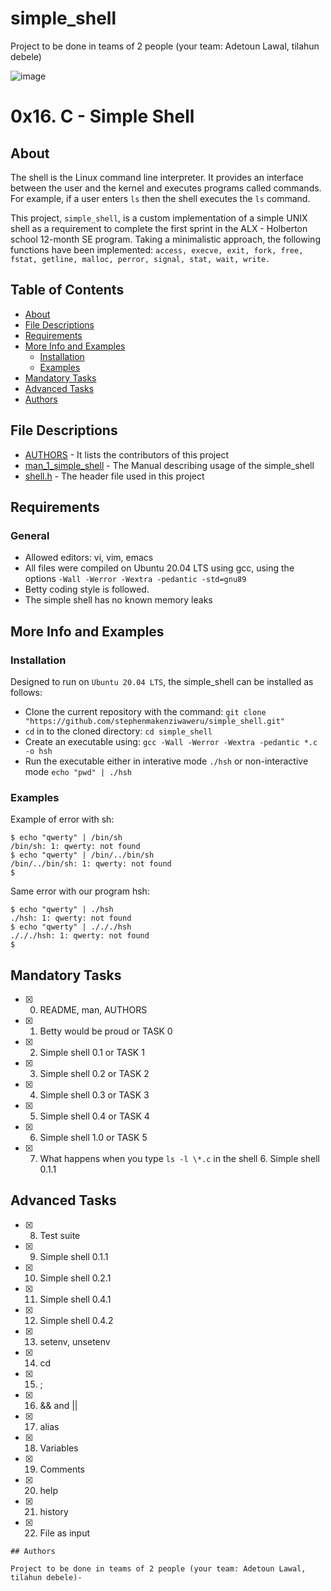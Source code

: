 # simple_shell
 Project to be done in teams of 2 people (your team: Adetoun Lawal, tilahun debele)

![image](https://user-images.githubusercontent.com/42976288/181915945-b5f30e8c-fa24-426c-bdf7-1ac57b3532f2.png)



# 0x16. C - Simple Shell
## About
The shell is the Linux command line interpreter. It provides an interface between the user and the kernel and executes programs called commands. For example, if a user enters `ls` then the shell executes the `ls` command.

This project, `simple_shell`, is a custom implementation of a simple UNIX shell as a requirement to complete the first sprint in the ALX - Holberton school 12-month SE program. Taking a minimalistic approach, the following functions have been implemented: `access, execve, exit, fork, free, fstat, getline, malloc, perror, signal, stat, wait, write.`

## Table of Contents
* [About](#About)
* [File Descriptions](#File-Descriptions)
* [Requirements](#Requirements)
* [More Info and Examples](#More-Info-and-Examples)
	* [Installation](#Installation)
	* [Examples](#Examples)
* [Mandatory Tasks](#Mandatory-Tasks)
* [Advanced Tasks](#Advanced-Tasks)
* [Authors](#Authors)


## File Descriptions
* [AUTHORS](AUTHORS) - It lists the contributors of this project
* [man_1_simple_shell](man_1_simple_shell) - The Manual describing usage of the simple_shell
* [shell.h](shell.h) - The header file used in this project

## Requirements
### General
 - Allowed editors: vi, vim, emacs
 - All files were compiled on Ubuntu 20.04 LTS using gcc, using the options `-Wall -Werror -Wextra -pedantic -std=gnu89`
 - Betty coding style is followed.
 - The simple shell has no known memory leaks

## More Info and Examples
### Installation
Designed to run on `Ubuntu 20.04 LTS`, the simple_shell can be installed as follows:
 * Clone the current repository with the command: ```git clone "https://github.com/stephenmakenziwaweru/simple_shell.git"```
 * `cd` in to the cloned directory: ```cd simple_shell```
 * Create an executable using: ```gcc -Wall -Werror -Wextra -pedantic *.c -o hsh```
 * Run the executable either in interative mode `./hsh` or non-interactive mode `echo "pwd" | ./hsh`

### Examples
Example of error with sh:
```
$ echo "qwerty" | /bin/sh
/bin/sh: 1: qwerty: not found
$ echo "qwerty" | /bin/../bin/sh
/bin/../bin/sh: 1: qwerty: not found
$
```
Same error with our program hsh:
```
$ echo "qwerty" | ./hsh
./hsh: 1: qwerty: not found
$ echo "qwerty" | ./././hsh
./././hsh: 1: qwerty: not found
$
```
## Mandatory Tasks
 - [x] 0. README, man, AUTHORS
 - [x] 1. Betty would be proud or TASK 0
 - [x] 2. Simple shell 0.1 or TASK 1
 - [x] 3. Simple shell 0.2 or TASK 2
 - [x] 4. Simple shell 0.3 or TASK 3
 - [x] 5. Simple shell 0.4 or TASK 4
 - [x] 6. Simple shell 1.0 or TASK 5
 - [x] 7. What happens when you type `ls -l \*.c` in the shell 6. Simple shell 0.1.1 
## Advanced Tasks
 - [x] 8. Test suite
 - [x] 9. Simple shell 0.1.1
 - [x] 10. Simple shell 0.2.1
 - [x] 11. Simple shell 0.4.1
 - [x] 12. Simple shell 0.4.2
 - [x] 13. setenv, unsetenv
 - [x] 14. cd
 - [x] 15. ;
 - [x] 16. && and ||
 - [x] 17. alias
 - [x] 18. Variables
 - [x] 19. Comments
 - [x] 20. help
 - [x] 21. history
 - [x] 22. File as input 

```
## Authors

Project to be done in teams of 2 people (your team: Adetoun Lawal, tilahun debele)-

```
